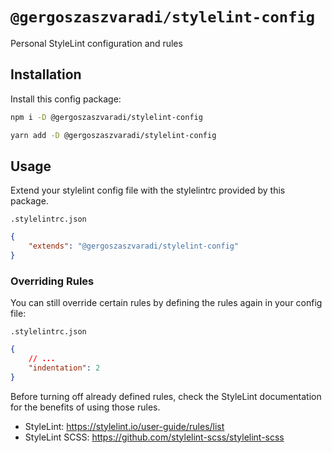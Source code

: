# `@gergoszaszvaradi/stylelint-config`

Personal StyleLint configuration and rules

## Installation
Install this config package:
```bash
npm i -D @gergoszaszvaradi/stylelint-config
```
```bash
yarn add -D @gergoszaszvaradi/stylelint-config
```

## Usage
Extend your stylelint config file with the stylelintrc provided by this package.

`.stylelintrc.json`
```json
{
    "extends": "@gergoszaszvaradi/stylelint-config"
}
```
### Overriding Rules
You can still override certain rules by defining the rules again in your config file:

`.stylelintrc.json`
```json
{
    // ...
    "indentation": 2
}
```
Before turning off already defined rules, check the StyleLint documentation for the benefits of using those rules.
* StyleLint: https://stylelint.io/user-guide/rules/list
* StyleLint SCSS: https://github.com/stylelint-scss/stylelint-scss